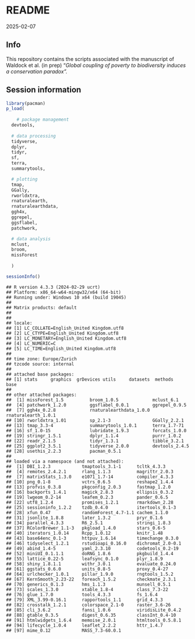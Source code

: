 README
================
2025-02-07

## Info

This repository contains the scripts associated with the manuscript of
Waldock et al. (in prep) “*Global coupling of poverty to biodiversity
induces a conservation paradox”.*

## Session information

``` r
library(pacman)
p_load(
  
    # package management
  devtools, 
  
  # data processing
  tidyverse,
  dplyr, 
  tidyr, 
  sf, 
  terra,
  summarytools, 

  # plotting
  tmap,
  GGally, 
  rworldxtra,
  rnaturalearth,
  rnaturalearthdata,
  ggh4x,
  ggrepel, 
  ggsflabel, 
  patchwork, 

  # data analysis
  mclust,
  broom, 
  missForest
  
  )

sessionInfo()
```

    ## R version 4.3.3 (2024-02-29 ucrt)
    ## Platform: x86_64-w64-mingw32/x64 (64-bit)
    ## Running under: Windows 10 x64 (build 19045)
    ## 
    ## Matrix products: default
    ## 
    ## 
    ## locale:
    ## [1] LC_COLLATE=English_United Kingdom.utf8 
    ## [2] LC_CTYPE=English_United Kingdom.utf8   
    ## [3] LC_MONETARY=English_United Kingdom.utf8
    ## [4] LC_NUMERIC=C                           
    ## [5] LC_TIME=English_United Kingdom.utf8    
    ## 
    ## time zone: Europe/Zurich
    ## tzcode source: internal
    ## 
    ## attached base packages:
    ## [1] stats     graphics  grDevices utils     datasets  methods   base     
    ## 
    ## other attached packages:
    ##  [1] missForest_1.5          broom_1.0.5             mclust_6.1             
    ##  [4] patchwork_1.2.0         ggsflabel_0.0.1         ggrepel_0.9.5          
    ##  [7] ggh4x_0.2.8             rnaturalearthdata_1.0.0 rnaturalearth_1.0.1    
    ## [10] rworldxtra_1.01         sp_2.1-3                GGally_2.2.1           
    ## [13] tmap_3.3-4              summarytools_1.0.1      terra_1.7-71           
    ## [16] sf_1.0-15               lubridate_1.9.3         forcats_1.0.0          
    ## [19] stringr_1.5.1           dplyr_1.1.4             purrr_1.0.2            
    ## [22] readr_2.1.5             tidyr_1.3.1             tibble_3.2.1           
    ## [25] ggplot2_3.5.1           tidyverse_2.0.0         devtools_2.4.5         
    ## [28] usethis_2.2.3           pacman_0.5.1           
    ## 
    ## loaded via a namespace (and not attached):
    ##  [1] DBI_1.2.3            tmaptools_3.1-1      tcltk_4.3.3         
    ##  [4] remotes_2.4.2.1      rlang_1.1.3          magrittr_2.0.3      
    ##  [7] matrixStats_1.3.0    e1071_1.7-14         compiler_4.3.3      
    ## [10] png_0.1-8            vctrs_0.6.5          reshape2_1.4.4      
    ## [13] profvis_0.3.8        pkgconfig_2.0.3      fastmap_1.2.0       
    ## [16] backports_1.4.1      magick_2.8.3         ellipsis_0.3.2      
    ## [19] lwgeom_0.2-14        leafem_0.2.3         pander_0.6.5        
    ## [22] utf8_1.2.4           promises_1.2.1       rmarkdown_2.28      
    ## [25] sessioninfo_1.2.2    tzdb_0.4.0           itertools_0.1-3     
    ## [28] xfun_0.47            randomForest_4.7-1.1 cachem_1.1.0        
    ## [31] jsonlite_1.8.8       later_1.3.2          pryr_0.1.6          
    ## [34] parallel_4.3.3       R6_2.5.1             stringi_1.8.3       
    ## [37] RColorBrewer_1.1-3   pkgload_1.4.0        stars_0.6-5         
    ## [40] iterators_1.0.14     Rcpp_1.0.12          knitr_1.48          
    ## [43] base64enc_0.1-3      httpuv_1.6.14        timechange_0.3.0    
    ## [46] tidyselect_1.2.1     rstudioapi_0.16.0    dichromat_2.0-0.1   
    ## [49] abind_1.4-5          yaml_2.3.10          codetools_0.2-19    
    ## [52] miniUI_0.1.1.1       doRNG_1.8.6          pkgbuild_1.4.4      
    ## [55] lattice_0.22-5       leafsync_0.1.0       plyr_1.8.9          
    ## [58] shiny_1.8.1.1        withr_3.0.1          evaluate_0.24.0     
    ## [61] ggstats_0.6.0        units_0.8-5          proxy_0.4-27        
    ## [64] urlchecker_1.0.1     pillar_1.9.0         rngtools_1.5.2      
    ## [67] KernSmooth_2.23-22   foreach_1.5.2        checkmate_2.3.1     
    ## [70] generics_0.1.3       hms_1.1.3            munsell_0.5.1       
    ## [73] scales_1.3.0         xtable_1.8-4         class_7.3-22        
    ## [76] glue_1.7.0           tools_4.3.3          fs_1.6.4            
    ## [79] XML_3.99-0.16.1      rapportools_1.1      grid_4.3.3          
    ## [82] crosstalk_1.2.1      colorspace_2.1-0     raster_3.6-26       
    ## [85] cli_3.6.2            fansi_1.0.6          viridisLite_0.4.2   
    ## [88] gtable_0.3.5         digest_0.6.35        classInt_0.4-10     
    ## [91] htmlwidgets_1.6.4    memoise_2.0.1        htmltools_0.5.8.1   
    ## [94] lifecycle_1.0.4      leaflet_2.2.2        httr_1.4.7          
    ## [97] mime_0.12            MASS_7.3-60.0.1
